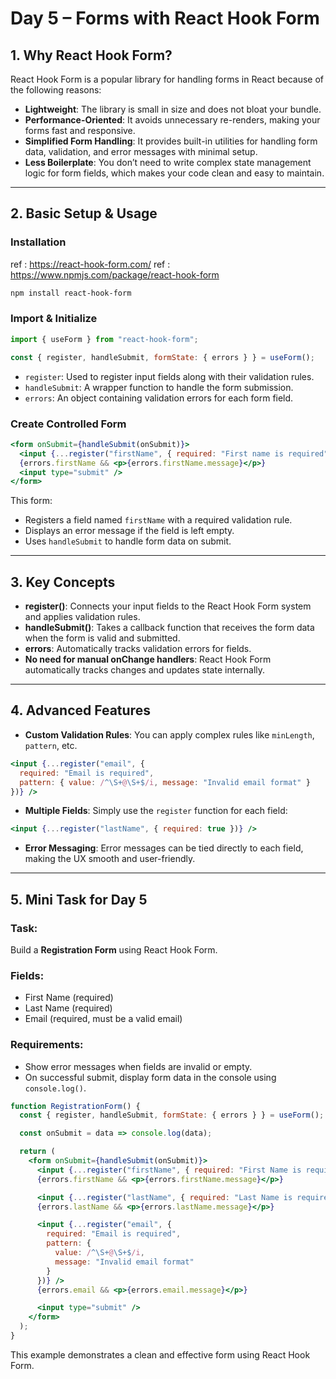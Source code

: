 
# Day 5 – Forms with React Hook Form

## 1. Why React Hook Form?

React Hook Form is a popular library for handling forms in React because of the following reasons:

- **Lightweight**: The library is small in size and does not bloat your bundle.
- **Performance-Oriented**: It avoids unnecessary re-renders, making your forms fast and responsive.
- **Simplified Form Handling**: It provides built-in utilities for handling form data, validation, and error messages with minimal setup.
- **Less Boilerplate**: You don’t need to write complex state management logic for form fields, which makes your code clean and easy to maintain.

---

## 2. Basic Setup & Usage

### Installation
ref : https://react-hook-form.com/
ref : https://www.npmjs.com/package/react-hook-form
```bash
npm install react-hook-form
```

### Import & Initialize

```js
import { useForm } from "react-hook-form";

const { register, handleSubmit, formState: { errors } } = useForm();
```

- `register`: Used to register input fields along with their validation rules.
- `handleSubmit`: A wrapper function to handle the form submission.
- `errors`: An object containing validation errors for each form field.

### Create Controlled Form

```jsx
<form onSubmit={handleSubmit(onSubmit)}>
  <input {...register("firstName", { required: "First name is required" })} />
  {errors.firstName && <p>{errors.firstName.message}</p>}
  <input type="submit" />
</form>
```

This form:
- Registers a field named `firstName` with a required validation rule.
- Displays an error message if the field is left empty.
- Uses `handleSubmit` to handle form data on submit.

---

## 3. Key Concepts

- **register()**: Connects your input fields to the React Hook Form system and applies validation rules.
- **handleSubmit()**: Takes a callback function that receives the form data when the form is valid and submitted.
- **errors**: Automatically tracks validation errors for fields.
- **No need for manual onChange handlers**: React Hook Form automatically tracks changes and updates state internally.

---

## 4. Advanced Features

- **Custom Validation Rules**: You can apply complex rules like `minLength`, `pattern`, etc.

```jsx
<input {...register("email", { 
  required: "Email is required", 
  pattern: { value: /^\S+@\S+$/i, message: "Invalid email format" } 
})} />
```

- **Multiple Fields**: Simply use the `register` function for each field:

```jsx
<input {...register("lastName", { required: true })} />
```

- **Error Messaging**: Error messages can be tied directly to each field, making the UX smooth and user-friendly.

---

## 5. Mini Task for Day 5

### Task:

Build a **Registration Form** using React Hook Form.

### Fields:

- First Name (required)
- Last Name (required)
- Email (required, must be a valid email)

### Requirements:

- Show error messages when fields are invalid or empty.
- On successful submit, display form data in the console using `console.log()`.

```jsx
function RegistrationForm() {
  const { register, handleSubmit, formState: { errors } } = useForm();

  const onSubmit = data => console.log(data);

  return (
    <form onSubmit={handleSubmit(onSubmit)}>
      <input {...register("firstName", { required: "First Name is required" })} />
      {errors.firstName && <p>{errors.firstName.message}</p>}

      <input {...register("lastName", { required: "Last Name is required" })} />
      {errors.lastName && <p>{errors.lastName.message}</p>}

      <input {...register("email", { 
        required: "Email is required",
        pattern: {
          value: /^\S+@\S+$/i,
          message: "Invalid email format"
        }
      })} />
      {errors.email && <p>{errors.email.message}</p>}

      <input type="submit" />
    </form>
  );
}
```

This example demonstrates a clean and effective form using React Hook Form.

